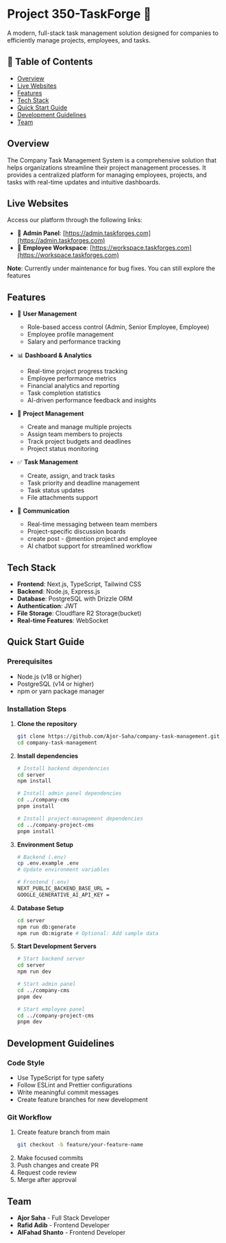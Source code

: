 # Project 350-TaskForge 🚀

A modern, full-stack task management solution designed for companies to efficiently manage projects, employees, and tasks.

## 📑 Table of Contents
- [Overview](#overview)
- [Live Websites](#live-websites)
- [Features](#features)
- [Tech Stack](#tech-stack)
- [Quick Start Guide](#quick-start-guide)
- [Development Guidelines](#development-guidelines)
- [Team](#team)

## Overview
The Company Task Management System is a comprehensive solution that helps organizations streamline their project management processes. It provides a centralized platform for managing employees, projects, and tasks with real-time updates and intuitive dashboards.

## Live Websites
Access our platform through the following links:
- 🔐 **Admin Panel**: [https://admin.taskforges.com](https://admin.taskforges.com)
- 👥 **Employee Workspace**: [https://workspace.taskforges.com](https://workspace.taskforges.com)

**Note**: Currently under maintenance for bug fixes. You can still explore the features

## Features
- 👥 **User Management**
  - Role-based access control (Admin, Senior Employee, Employee)
  - Employee profile management
  - Salary and performance tracking

- 📊 **Dashboard & Analytics**
  - Real-time project progress tracking
  - Employee performance metrics
  - Financial analytics and reporting
  - Task completion statistics
  - AI-driven performance feedback and insights

- 📝 **Project Management**
  - Create and manage multiple projects
  - Assign team members to projects
  - Track project budgets and deadlines
  - Project status monitoring

- ✅ **Task Management**
  - Create, assign, and track tasks
  - Task priority and deadline management
  - Task status updates
  - File attachments support

- 💬 **Communication**
  - Real-time messaging between team members
  - Project-specific discussion boards
  - create post - @mention project and employee
  - AI chatbot support for streamlined workflow



## Tech Stack
- **Frontend**: Next.js, TypeScript, Tailwind CSS
- **Backend**: Node.js, Express.js
- **Database**: PostgreSQL with Drizzle ORM
- **Authentication**: JWT
- **File Storage**: Cloudflare R2 Storage(bucket)
- **Real-time Features**: WebSocket

## Quick Start Guide

### Prerequisites
- Node.js (v18 or higher)
- PostgreSQL (v14 or higher)
- npm or yarn package manager

### Installation Steps

1. **Clone the repository**
   ```bash
   git clone https://github.com/Ajor-Saha/company-task-management.git
   cd company-task-management
   ```

2. **Install dependencies**
   ```bash
   # Install backend dependencies
   cd server
   npm install

   # Install admin panel dependencies
   cd ../company-cms
   pnpm install

   # Install project-management dependencies
   cd ../company-project-cms
   pnpm install
   ```

3. **Environment Setup**
   ```bash
   # Backend (.env)
   cp .env.example .env
   # Update environment variables

   # Frontend (.env)
   NEXT_PUBLIC_BACKEND_BASE_URL = 
   GOOGLE_GENERATIVE_AI_API_KEY =
   ```

4. **Database Setup**
   ```bash
   cd server
   npm run db:generate
   npm run db:migrate # Optional: Add sample data
   ```

5. **Start Development Servers**
   ```bash
   # Start backend server
   cd server
   npm run dev

   # Start admin panel
   cd ../company-cms
   pnpm dev

   # Start employee panel
   cd ../company-project-cms
   pnpm dev
   ```




## Development Guidelines

### Code Style
- Use TypeScript for type safety
- Follow ESLint and Prettier configurations
- Write meaningful commit messages
- Create feature branches for new development

### Git Workflow
1. Create feature branch from main
   ```bash
   git checkout -b feature/your-feature-name
   ```
2. Make focused commits
3. Push changes and create PR
4. Request code review
5. Merge after approval


## Team
- **Ajor Saha** - Full Stack Developer
- **Rafid Adib** - Frontend Developer
- **AlFahad Shanto** - Frontend Developer


